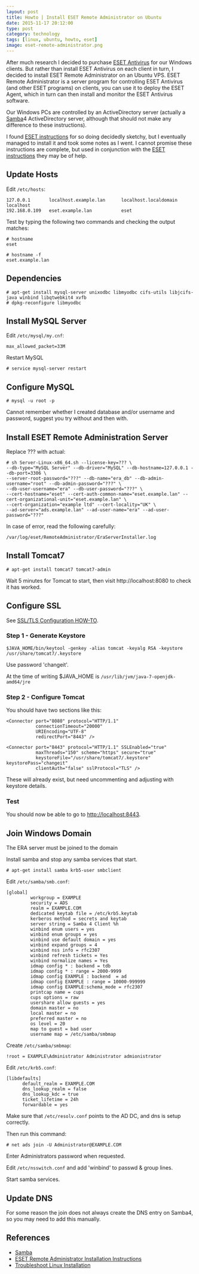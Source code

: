 ```yaml
--- 
layout: post 
title: Howto | Install ESET Remote Administrator on Ubuntu
date: 2015-11-17 20:12:00
type: post 
category: technology
tags: [linux, ubuntu, howto, eset]
image: eset-remote-administrator.png
---
```


After much research I decided to purchase [ESET Antivirus] for our Windows clients. 
But rather than install ESET Antivirus on each client in turn, I decided to install ESET Remote Administrator on an Ubuntu VPS.
ESET Remote Administrator is a server program for controlling ESET Antivirus (and other ESET programs) on clients, you can use it to deploy the ESET Agent, which in turn can then install and monitor the ESET Antivirus software.

<!--more-->

Our Windows PCs are controlled by an ActiveDirectory server (actually a [Samba]4 ActiveDirectory server, although that should not make any difference to these instructions).

I found [ESET instructions] for so doing decidedly sketchy, but I eventually managed to install it and took some notes as I went. 
I cannot promise these instructions are complete, but used in conjunction with the [ESET instructions] they may be of help.


Update Hosts
------------

Edit `/etc/hosts`:

    127.0.0.1       localhost.example.lan      localhost.localdomain        localhost
    192.168.0.109   eset.example.lan           eset


Test by typing the following two commands and checking the output matches:

    # hostname
    eset

    # hostname -f
    eset.example.lan


Dependencies
------------

    # apt-get install mysql-server unixodbc libmyodbc cifs-utils libjcifs-java winbind libqtwebkit4 xvfb
    # dpkg-reconfigure libmyodbc 


Install MySQL Server
--------------------

Edit `/etc/mysql/my.cnf`:

    max_allowed_packet=33M
    
Restart MySQL

    # service mysql-server restart


Configure MySQL
---------------

    # mysql -u root -p

Cannot remember whether I created database and/or username and password, suggest you try without and then with.


Install ESET Remote Administration Server
-----------------------------------------

Replace ??? with actual:

    # sh Server-Linux-x86_64.sh --license-key=??? \
    --db-type="MySQL Server" --db-driver="MySQL" --db-hostname=127.0.0.1 --db-port=3306 \
    --server-root-password="???" --db-name="era_db" --db-admin-username="root" --db-admin-password="???" \
    --db-user-username="era" --db-user-password="???" \
    --cert-hostname="eset" --cert-auth-common-name="eset.example.lan" --cert-organizational-unit="eset.example.lan" \
    --cert-organization="example ltd" --cert-locality="UK" \
    --ad-server="ads.example.lan" --ad-user-name="era" --ad-user-password="???"

In case of error, read the following carefully:

    /var/log/eset/RemoteAdministrator/EraServerInstaller.log


Install Tomcat7
---------------

    # apt-get install tomcat7 tomcat7-admin

Wait 5 minutes for Tomcat to start, then visit http://localhost:8080 to check it has worked.


Configure SSL
-------------

See [SSL/TLS Configuration HOW-TO](https://tomcat.apache.org/tomcat-7.0-doc/ssl-howto.html#Configuration).

### Step 1 - Generate Keystore

    $JAVA_HOME/bin/keytool -genkey -alias tomcat -keyalg RSA -keystore /usr/share/tomcat7/.keystore

Use password 'changeit'.

At the time of writing $JAVA_HOME is `/usr/lib/jvm/java-7-openjdk-amd64/jre`

### Step 2 - Configure Tomcat

You should have two sections like this:

    <Connector port="8080" protocol="HTTP/1.1"
               connectionTimeout="20000"
               URIEncoding="UTF-8"
               redirectPort="8443" />

    <Connector port="8443" protocol="HTTP/1.1" SSLEnabled="true"
               maxThreads="150" scheme="https" secure="true"
               keystoreFile="/usr/share/tomcat7/.keystore" keystorePass="changeit"
               clientAuth="false" sslProtocol="TLS" />

These will already exist, but need uncommenting and adjusting with keystore details.

### Test

You should now be able to go to <http://localhost:8443>.


Join Windows Domain
-------------------

The ERA server must be joined to the domain

Install samba and stop any samba services that start.

    # apt-get install samba krb5-user smbclient

Edit `/etc/samba/smb.conf`:

    [global]
             workgroup = EXAMPLE
             security = ADS
             realm = EXAMPLE.COM
             dedicated keytab file = /etc/krb5.keytab
             kerberos method = secrets and keytab
             server string = Samba 4 Client %h
             winbind enum users = yes
             winbind enum groups = yes
             winbind use default domain = yes
             winbind expand groups = 4
             winbind nss info = rfc2307
             winbind refresh tickets = Yes
             winbind normalize names = Yes
             idmap config * : backend = tdb
             idmap config * : range = 2000-9999
             idmap config EXAMPLE : backend  = ad
             idmap config EXAMPLE : range = 10000-999999
             idmap config EXAMPLE:schema_mode = rfc2307
             printcap name = cups
             cups options = raw
             usershare allow guests = yes
             domain master = no
             local master = no
             preferred master = no
             os level = 20
             map to guest = bad user
             username map = /etc/samba/smbmap

Create `/etc/samba/smbmap`:

    !root = EXAMPLE\Administrator Administrator admionistrator

Edit `/etc/krb5.conf`:

    [libdefaults]
          default_realm = EXAMPLE.COM
          dns_lookup_realm = false
          dns_lookup_kdc = true
          ticket_lifetime = 24h
          forwardable = yes

Make sure that `/etc/resolv.conf` points to the AD DC, and dns is setup correctly.

Then run this command:

    # net ads join -U Administrator@EXAMPLE.COM

Enter Administrators password when requested.

Edit `/etc/nsswitch.conf` and add 'winbind' to passwd & group lines.

Start samba services.


Update DNS
----------

For some reason the join does not always create the DNS entry on Samba4, so you may need to add this manually.


References
----------

 * [Samba]
 * [ESET Remote Administrator Installation Instructions][eset instructions]
 * [Troubleshoot Linux Installation][troubleshoot]

[eset antivirus]: http://www.eset.co.uk/Business/Endpoint-Security/Endpoint-Antivirus
[samba]: https://www.samba.org/
[troubleshoot]: http://support.eset.com/kb3728/
[eset instructions]: http://help.eset.com/era_install/62/en-US/index.html?linux.htm

